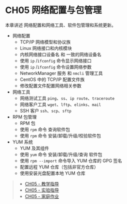 # CH05 网络配置与包管理

本章讲述 网络配置和网络工具、软件包管理和系统更新。

* 网络配置
  * TCP/IP 网络模型和协议族
  * Linux 网络接口和内核模块
  * 内核网络接口设备名 和 一致的网络设备名
  * 使用 `ip` /`ifconfig` 命令显示网络接口
  * 使用 `ip` /`ifconfig` 命令设置网络参数
  * NetworkManager 服务 和 `nmcli` 管理工具
  * CentOS 中的 TCP/IP 配置文件族
  * 修改配置文件配置网络相关参数 
* 网络工具
  * 网络测试工具 `ping`、`ss`、`ip route`、`traceroute`
  * 网络客户工具 `wget`、`lftp`、`elinks`、`mail`
  * SSH 客户 `ssh`、`scp`、`sftp`
* RPM 包管理
  * RPM 包
  * 使用 `rpm` 命令 查询软件包
  * 使用 `rpm` 命令 安装/卸载/升级/校验软件包
* YUM 系统
  * YUM 及其组件
  * 使用 `yum` 命令 安装/卸载/升级/查询 软件包
  * 使用 `rpm --import` 命令导入 YUM 仓库的 GPG 签名
  * 配置远程 YUM 仓库（包括非官方仓库）
  * 使用安装光盘配置本地 YUM 仓库


>* [CH05 - 教学指导](guidelines.md)
>* [CH05 - 实验指导](experiment_05-01.md)
>* [CH05 - 家庭作业](assignments.md)